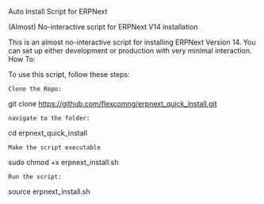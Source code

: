 Auto Install Script for ERPNext

(Almost) No-interactive script for ERPNext V14 installation

This is an almost no-interactive script for installing ERPNext Version 14. You can set up either development or production with very minimal interaction.
How To:

To use this script, follow these steps:

    Clone the Repo:

git clone https://github.com/flexcomng/erpnext_quick_install.git

    navigate to the folder:

cd erpnext_quick_install

    Make the script executable

sudo chmod +x erpnext_install.sh

    Run the script:

source erpnext_install.sh
